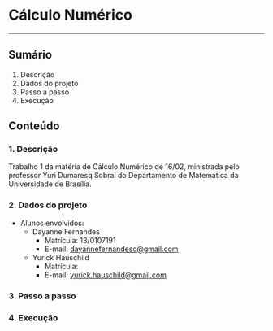 # Cálculo Numérico
-----
## Sumário

1. Descrição
2. Dados do projeto
3. Passo a passo
4. Execução

## Conteúdo

### 1. Descrição

Trabalho 1 da matéria de Cálculo Numérico de 16/02, ministrada pelo professor Yuri Dumaresq Sobral do Departamento de Matemática da Universidade de Brasília.

### 2. Dados do projeto

* Alunos envolvidos:
  * Dayanne Fernandes
    * Matrícula: 13/0107191
    * E-mail: dayannefernandesc@gmail.com
  * Yurick Hauschild 
    * Matrícula: 
    * E-mail: yurick.hauschild@gmail.com

### 3. Passo a passo

### 4. Execução




